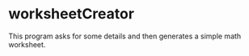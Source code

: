 # worksheetCreator

This program asks for some details and then generates a simple math worksheet. 

